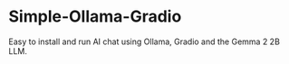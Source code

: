 # Simple-Ollama-Gradio
Easy to install and run AI chat using Ollama, Gradio and the Gemma 2 2B LLM.
